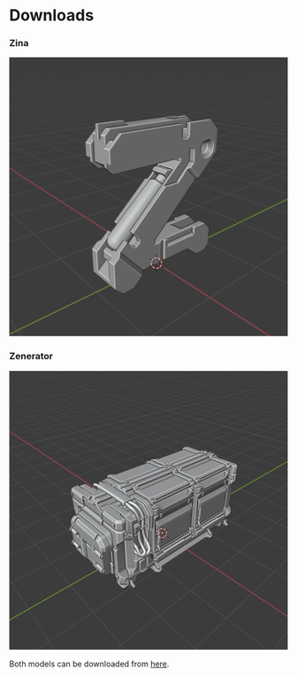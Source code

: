 # Downloads

### Zina

![Zina](img/screen/zina.png)

### Zenerator

![Zina](img/screen/zenerator.png)


Both models can be downloaded from [here](https://github.com/zen-masters/Zen-UV/blob/master/mkdocs/repository/ZenUV_Models.zip).
